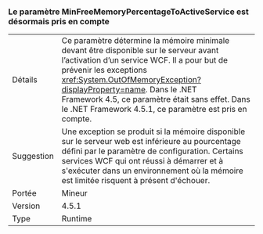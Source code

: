 ### <a name="minfreememorypercentagetoactiveservice-is-now-respected"></a>Le paramètre MinFreeMemoryPercentageToActiveService est désormais pris en compte

|   |   |
|---|---|
|Détails|Ce paramètre détermine la mémoire minimale devant être disponible sur le serveur avant l’activation d’un service WCF. Il a pour but de prévenir les exceptions <xref:System.OutOfMemoryException?displayProperty=name>. Dans le .NET Framework 4.5, ce paramètre était sans effet. Dans le .NET Framework 4.5.1, ce paramètre est pris en compte.|
|Suggestion|Une exception se produit si la mémoire disponible sur le serveur web est inférieure au pourcentage défini par le paramètre de configuration. Certains services WCF qui ont réussi à démarrer et à s'exécuter dans un environnement où la mémoire est limitée risquent à présent d'échouer.|
|Portée|Mineur|
|Version|4.5.1|
|Type|Runtime|

